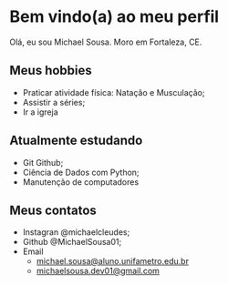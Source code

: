 # Bem vindo(a) ao meu perfil

Olá, eu sou Michael Sousa. Moro em Fortaleza, CE.  

## Meus hobbies

- Praticar atividade física: Natação e Musculação;
- Assistir a séries;
- Ir a igreja

## Atualmente estudando
- Git Github;
- Ciência de Dados com Python;
- Manutenção de computadores

## Meus contatos

- Instagran @michaelcleudes;
- Github @MichaelSousa01;
- Email 
  * michael.sousa@aluno.unifametro.edu.br
  * michaelsousa.dev01@gmail.com

